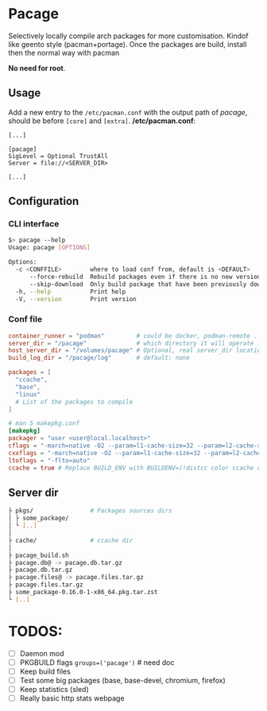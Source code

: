 # Pacage
Selectively locally compile arch packages for more customisation. Kindof like geento style (pacman+portage). Once the packages are build, install then the normal way with pacman

**No need for root**.

## Usage
Add a new entry to the `/etc/pacman.conf` with the output path of *pacage*, should be before `[core]` and `[extra]`.
**/etc/pacman.conf**:
```
[...]

[pacage]
SigLevel = Optional TrustAll
Server = file://<SERVER_DIR>

[...]
```
## Configuration

### CLI interface
```bash
$> pacage --help
Usage: pacage [OPTIONS]

Options:
  -c <CONFFILE>        where to load conf from, default is <DEFAULT>
      --force-rebuild  Rebuild packages even if there is no new versions
      --skip-download  Only build package that have been previously downloaded
  -h, --help           Print help
  -V, --version        Print version
```

### Conf file
```toml
container_runner = "podman"         # could be docker, podman-remote ...
server_dir = "/pacage"              # which directory it will operate in, download packages, pacman database...
host_server_dir = "/volumes/pacage" # Optional, real server_dir location, if running inside a container and using podman-remote for example, default: <server_dir>
build_log_dir = "/pacage/log"       # default: none

packages = [
  "ccache",
  "base",
  "linux"
  # List of the packages to compile
]

# man 5 makepkg.conf
[makepkg]
packager = "user <user@local.localhost>"
cflags = "-march=native -O2 --param=l1-cache-size=32 --param=l2-cache-size=512"
cxxflags = "-march=native -O2 --param=l1-cache-size=32 --param=l2-cache-size=512"
ltoflags = "-flto=auto"
ccache = true # Replace BUILD_ENV with BUILDENV=(!distcc color ccache check !sign), default: false

```

## Server dir
```bash
├ pkgs/                # Packages sources dirs
│ ├ some_package/
│ └ [..]
│
├ cache/               # ccache dir
│
├ pacage_build.sh
├ pacage.db@ -> pacage.db.tar.gz
├ pacage.db.tar.gz
├ pacage.files@ -> pacage.files.tar.gz
├ pacage.files.tar.gz
├ some_package-0.16.0-1-x86_64.pkg.tar.zst
└ [..]

```

# TODOS:
- [ ] Daemon mod
- [ ] PKGBUILD flags `groups=('pacage')` # need doc
- [ ] Keep build files
- [ ] Test some big packages (base, base-devel, chromium, firefox)
- [ ] Keep statistics (sled)
- [ ] Really basic http stats webpage

